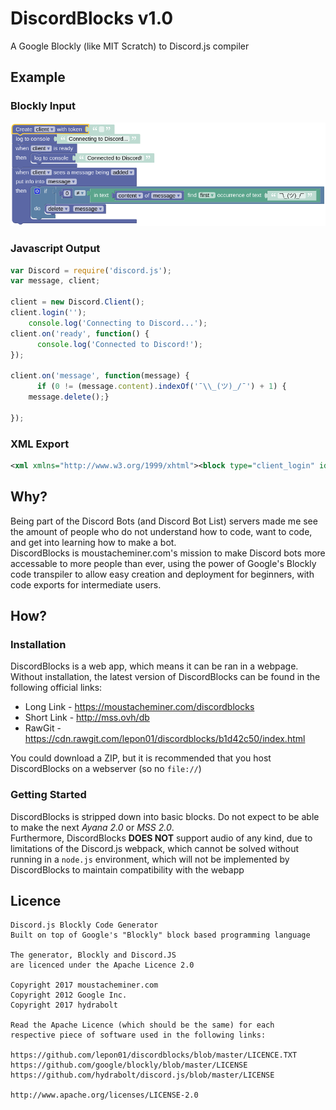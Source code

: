 # DiscordBlocks v1.0
A Google Blockly (like MIT Scratch) to Discord.js compiler

## Example

### Blockly Input

![](./img/blockly.png?raw=true)

### Javascript Output

```js
var Discord = require('discord.js');
var message, client;

client = new Discord.Client();
client.login('');
	console.log('Connecting to Discord...');
client.on('ready', function() {
	  console.log('Connected to Discord!');
});

client.on('message', function(message) {
	  if (0 != (message.content).indexOf('¯\\_(ツ)_/¯') + 1) {
    message.delete();}

});
```

### XML Export
```xml
<xml xmlns="http://www.w3.org/1999/xhtml"><block type="client_login" id="F-oOiMUQeW);B2CACAbz" x="-2" y="-2"><field name="client">client</field><value name="token"><shadow type="text" id=":6`$npV#50L=}-PUn3$P"><field name="TEXT"></field></shadow></value><next><block type="console_log" id="O3#5z5x^B_H`b[EdR%x;"><value name="string"><shadow type="text" id="Oisw8r,jmz-UVEfi`:]R"><field name="TEXT">Connecting to Discord...</field></shadow></value><next><block type="on_client" id="Wk,T#GPq^ucP{57KW^ah"><field name="client">client</field><statement name="function"><block type="console_log" id="69j6Cce5o7vJxcsqU!Qt"><value name="string"><shadow type="text" id="~`._X?B.#7:D(FjB^Yz5"><field name="TEXT">Connected to Discord!</field></shadow></value></block></statement><next><block type="on_message" id="0H;F_iV}+og!6{E}?aPU"><field name="client">client</field><field name="event">message</field><field name="message">message</field><statement name="function"><block type="controls_if" id="xfh$X;9ODI6|g8fe*i)T"><value name="IF0"><block type="logic_compare" id="@ioP{Nwb]FxV{;V;LVvN"><field name="OP">NEQ</field><value name="A"><block type="math_number" id="3V7#b#5]uTAeE0uh8E}I"><field name="NUM">0</field></block></value><value name="B"><block type="text_indexOf" id="z*U+VZKQBvz5.KxW/s7a"><field name="END">FIRST</field><value name="VALUE"><block type="message" id="h9rRXpQ);0_*wWCFC2}w"><field name="variable">content</field><field name="message">message</field></block></value><value name="FIND"><shadow type="text" id="u|DCh)}AW}8m.^KXO_r4"><field name="TEXT">¯\_(ツ)_/¯</field></shadow></value></block></value></block></value><statement name="DO0"><block type="message_methods" id="qO)qt_,;57Tx5+1j3V-8"><field name="methods">delete</field><field name="message">message</field></block></statement></block></statement></block></next></block></next></block></next></block></xml>
```

## Why?
Being part of the Discord Bots (and Discord Bot List) servers made me see the amount of people who do not understand how to code, want to code, and get into learning how to make a bot.  
DiscordBlocks is moustacheminer.com's mission to make Discord bots more accessable to more people than ever, using the power of Google's Blockly code transpiler to allow easy creation and deployment for beginners, with code exports for intermediate users.

## How?

### Installation

DiscordBlocks is a web app, which means it can be ran in a webpage. Without installation, the latest version of DiscordBlocks can be found in the following official links:

* Long Link - https://moustacheminer.com/discordblocks
* Short Link - http://mss.ovh/db
* RawGit - https://cdn.rawgit.com/lepon01/discordblocks/b1d42c50/index.html

You could download a ZIP, but it is recommended that you host DiscordBlocks on a webserver (so no `file://`)

### Getting Started

DiscordBlocks is stripped down into basic blocks. Do not expect to be able to make the next *Ayana 2.0* or *MSS 2.0*.  
Furthermore, DiscordBlocks **DOES NOT** support audio of any kind, due to limitations of the Discord.js webpack, which cannot be solved without running in a `node.js` environment, which will not be implemented by DiscordBlocks to maintain compatibility with the webapp

## Licence

```
Discord.js Blockly Code Generator
Built on top of Google's "Blockly" block based programming language

The generator, Blockly and Discord.JS
are licenced under the Apache Licence 2.0

Copyright 2017 moustacheminer.com
Copyright 2012 Google Inc.
Copyright 2017 hydrabolt

Read the Apache Licence (which should be the same) for each
respective piece of software used in the following links:

https://github.com/lepon01/discordblocks/blob/master/LICENCE.TXT
https://github.com/google/blockly/blob/master/LICENSE
https://github.com/hydrabolt/discord.js/blob/master/LICENSE

http://www.apache.org/licenses/LICENSE-2.0
```